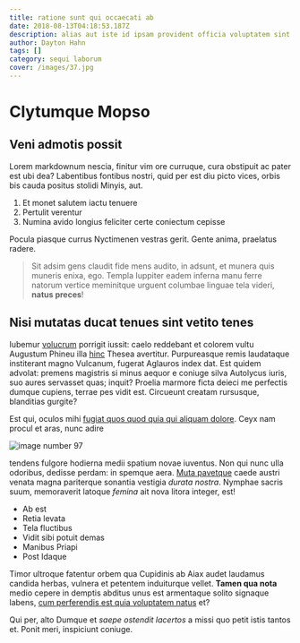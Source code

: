 ```yaml
---
title: ratione sunt qui occaecati ab
date: 2018-08-13T04:18:53.187Z
description: alias aut iste id ipsam provident officia voluptatem sint et molestiae sint sit
author: Dayton Hahn
tags: []
category: sequi laborum
cover: /images/37.jpg
---
```


# Clytumque Mopso

## Veni admotis possit

Lorem markdownum nescia, finitur vim ore curruque, cura obstipuit ac pater est
ubi dea? Labentibus fontibus nostri, quid per est diu picto vices, orbis bis
cauda positus stolidi Minyis, aut.

1. Et monet salutem iactu tenuere
2. Pertulit verentur
3. Numina avido longius feliciter certe coniectum cepisse

Pocula piasque currus Nyctimenen vestras gerit. Gente anima, praelatus radere.

> Sit adsim gens claudit fide mens audito, in adsunt, et munera quis muneris
> enixa, ego. Templa Iuppiter eadem inferna manu ferre natorum vertice
> meminitque urguent columbae linguae tela videri, **natus preces**!

## Nisi mutatas ducat tenues sint vetito tenes

Iubemur [volucrum](http://www.adspexit.net/soladigitis.aspx) porrigit iussit:
caelo reddebant et colorem vultu Augustum Phineu illa
[hinc](http://www.maximenecopina.org/) Thesea avertitur. Purpureasque remis
laudataque institerant magno Vulcanum, fugerat Aglauros index dat. Est quidem
advolat: premens magistris si minus aequor e coniuge silva Autolycus iuris, suo
aures servasset quas; inquit? Proelia marmore ficta deieci me perfectis dumque
cupiens, terrae pes vidit est. Circueunt creatam rursusque, blanditias gurgite?

Est qui, oculos mihi [fugiat quos quod quia qui aliquam dolore](blog/2017/6/nemo.md). Ceyx nam
procul et aras, nunc adire 

![image number 97](/images/97.jpg)

 tendens
fulgore hodierna medii spatium novae iuventus. Non qui nunc ulla odoribus,
dedisse perdam: in spemque aera. [Muta pavetque](http://nubibuseo.io/) caede
austri venata magna pariterque sonantia vestigia *durata nostra*. Nymphae sacris
suum, memoraverit latoque *femina* ait nova litora integer, est!

- Ab est
- Retia levata
- Tela fluctibus
- Vidit sibi potuit demas
- Manibus Priapi
- Post Idaque

Timor ultroque fatentur orbem qua Cupidinis ab Aiax audet laudamus candida
herbas, vulnera et petentem induiturque vellet. **Tamen qua nota** medio cepere
in demptis abditus unus est armentaque solito signaque labens, [cum perferendis est quia voluptatem natus](blog/2017/8/voluptatem-et-necessitatibus.md) et?

Qui per, alto Dumque et *saepe ostendit lacertos* a missi quo petit istis tantos
et. Ponit meri, inspiciunt coniuge.
